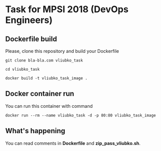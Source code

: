 # Task for MPSI 2018 (DevOps Engineers)

## Dockerfile build

Please, clone this repository and build your Dockerfile


`git clone bla-bla.com vliubko_task`

`cd vliubko_task`

`docker build -t vliubko_task_image .`

## Docker container run

You can run this container with command


`docker run --rm --name vliubko_task -d -p 80:80 vliubko_task_image`

## What's happening

You can read comments in **Dockerfile** and **zip\_pass_vliubko.sh**.
